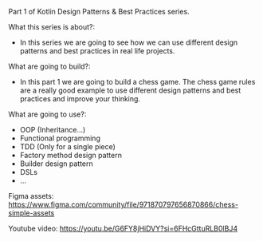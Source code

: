 Part 1 of Kotlin Design Patterns & Best Practices series.

What this series is about?:
- In this series we are going to see how we can use different design patterns and best practices in real life projects.

What are going to build?:
- In this part 1 we are going to build a chess game. The chess game rules are a really good example to use different design patterns and best practices and improve your thinking.

What are going to use?:
- OOP (Inheritance…)
- Functional programming
- TDD (Only for a single piece)
- Factory method design pattern
- Builder design pattern
- DSLs
- …

Figma assets:
https://www.figma.com/community/file/971870797656870866/chess-simple-assets

Youtube video:
https://youtu.be/G6FY8jHiDVY?si=6FHcGttuRLB0lBJ4